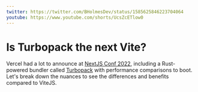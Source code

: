 ```yaml
---
twitter: https://twitter.com/BHolmesDev/status/1585625846223704064
youtube: https://www.youtube.com/shorts/UcsZcETlow0
---
```


# Is Turbopack the next Vite?

Vercel had a lot to announce at [NextJS Conf 2022](https://nextjs.org/conf), including a Rust-powered bundler called [Turbopack](https://turbo.build) with performance comparisons to boot. Let's break down the nuances to see the differences and benefits compared to ViteJS.
